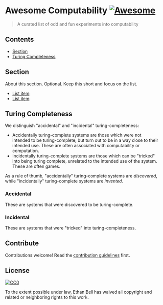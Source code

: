# Awesome Computability [![Awesome](https://awesome.re/badge.svg)](https://awesome.re)

> A curated list of odd and fun experiments into computability


## Contents

- [Section](#section)
- [Turing Completeness](#turing-completeness)


## Section

About this section. Optional. Keep this short and focus on the list.

- [List item](http://example.com)
- [List item](http://example.com)


## Turing Completeness

We distinguish "accidental" and "incidental" turing-completeness:
- Accidentally turing-complete systems are those which were not intended to be turing-complete, but turn out to be in a way close to their intended use. These are often associated with computability or computation.
- Incidentally turing-complete systems are those which can be "tricked" into being turing complete, unrelated to the intended use of the system. These are often games.

As a rule of thumb, "accidentally" turing-complete systems are _discovered_, while "incidentally" turing-complete systems are _invented_.

### Accidental

These are systems that were discovered to be turing-complete.

### Incidental

These are systems that were "tricked" into turing-completeness.

## Contribute

Contributions welcome! Read the [contribution guidelines](contributing.md) first.


## License

[![CC0](https://mirrors.creativecommons.org/presskit/buttons/88x31/svg/cc-zero.svg)](https://creativecommons.org/publicdomain/zero/1.0)

To the extent possible under law, Ethan Bell has waived all copyright and
related or neighboring rights to this work.
